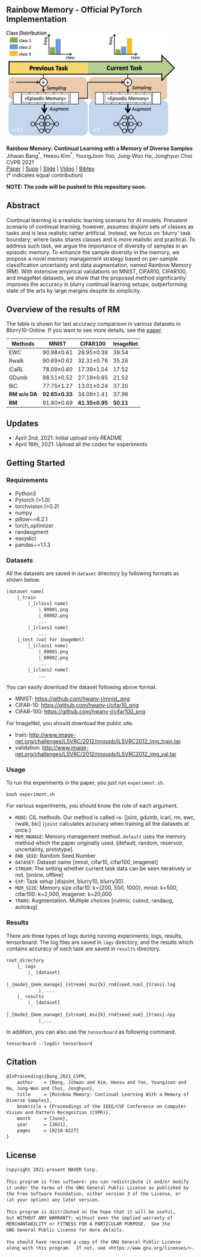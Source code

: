 ## Rainbow Memory - Official PyTorch Implementation

<img src="./overview.png" width="450">

**Rainbow Memory: Continual Learning with a Memory of Diverse Samples**<br>
Jihwan Bang<sup>\*</sup>, Heesu Kim<sup>\*</sup>, YoungJoon Yoo, Jung-Woo Ha, Jonghyun Choi<br>
CVPR 2021<br>
[Paper](https://arxiv.org/pdf/2103.17230.pdf) | [Supp](https://openaccess.thecvf.com/content/CVPR2021/supplemental/Bang_Rainbow_Memory_Continual_CVPR_2021_supplemental.pdf) | 
[Slide](https://www.slideshare.net/JihwanBang/cvpr2021-rainbow-memory-continual-learning-with-a-memory-of-diverse-samples) | [Video](https://www.youtube.com/watch?v=65vxyCKQip4&ab_channel=JihwanBang) | [Bibtex](#Citation)<br>
(\* indicates equal contribution)

**NOTE: The code will be pushed to this repository soon.**

## Abstract
Continual learning is a realistic learning scenario for AI models. 
Prevalent scenario of continual learning, however, assumes disjoint sets of classes as tasks and is less realistic rather artificial. 
Instead, we focus on 'blurry' task boundary; where tasks shares classes and is more realistic and practical. 
To address such task, we argue the importance of diversity of samples in an episodic memory. 
To enhance the sample diversity in the memory, we propose a novel memory management strategy based on per-sample classification uncertainty and data augmentation, named Rainbow Memory (RM). 
With extensive empirical validations on MNIST, CIFAR10, CIFAR100, and ImageNet datasets, 
we show that the proposed method significantly improves the accuracy in blurry continual learning setups, outperforming state of the arts by large margins despite its simplicity.

## Overview of the results of RM
The table is shown for last accuracy comparison in various datasets in Blurry10-Online.
If you want to see more details, see the [paper](https://arxiv.org/pdf/2103.17230.pdf).

| Methods   | MNIST      | CIFAR100   | ImageNet |
|-----------|------------|------------|----------|
| EWC       | 90.98±0.61 | 26.95±0.36 | 39.54    |
| Rwalk     | 90.69±0.62 | 32.31±0.78 | 35.26    |
| iCaRL     | 78.09±0.60 | 17.39±1.04 | 17.52    |
| GDumb     | 88.51±0.52 | 27.19±0.65 | 21.52    |
| BiC       | 77.75±1.27 | 13.01±0.24 | 37.20    |
| **RM w/o DA** | **92.65±0.33** | 34.09±1.41 | 37.96    |
| **RM**        | 91.80±0.69 | **41.35±0.95** | **50.11**    |

## Updates
- April 2nd, 2021: Initial upload only README
- April 16th, 2021: Upload all the codes for experiments 

## Getting Started
### Requirements 

- Python3
- Pytorch (>1.0)
- torchvision (>0.2)
- numpy
- pillow~=6.2.1
- torch_optimizer
- randaugment
- easydict
- pandas~=1.1.3

### Datasets
All the datasets are saved in `dataset` directory by following formats as shown below.

```angular2html
[dataset name] 
    |_train
        |_[class1 name]
            |_00001.png
            |_00002.png 
            ...
        |_[class2 name]
            ... 
    |_test (val for ImageNet)
        |_[class1 name]
            |_00001.png
            |_00002.png
            ...
        |_[class2 name]
            ...
```
You can easily download the dataset following above format.

- MNIST: https://github.com/hwany-j/mnist_png
- CIFAR-10: https://github.com/hwany-j/cifar10_png
- CIFAR-100: https://github.com/hwany-j/cifar100_png

For ImageNet, you should download the public site.

- train: http://www.image-net.org/challenges/LSVRC/2012/nnoupb/ILSVRC2012_img_train.tar
- validation: http://www.image-net.org/challenges/LSVRC/2012/nnoupb/ILSVRC2012_img_val.tar

### Usage 
To run the experiments in the paper, you just run `experiment.sh`.
```angular2html
bash experiment.sh 
```
For various experiments, you should know the role of each argument. 

- `MODE`: CIL methods. Our method is called `rm`. [joint, gdumb, icarl, rm, ewc, rwalk, bic]
  (`joint` calculates accuracy when training all the datasets at once.)
- `MEM_MANAGE`: Memory management method. `default` uses the memory method which the paper originally used.
  [default, random, reservoir, uncertainty, prototype].
- `RND_SEED`: Random Seed Number 
- `DATASET`: Dataset name [mnist, cifar10, cifar100, imagenet]
- `STREAM`: The setting whether current task data can be seen iteratively or not. [online, offline] 
- `EXP`: Task setup [disjoint, blurry10, blurry30]
- `MEM_SIZE`: Memory size cifar10: k={200, 500, 1000}, mnist: k=500, cifar100: k=2,000, imagenet: k=20,000
- `TRANS`: Augmentation. Multiple choices [cutmix, cutout, randaug, autoaug]

### Results
There are three types of logs during running experiments; logs, results, tensorboard. 
The log files are saved in `logs` directory, and the results which contains accuracy of each task 
are saved in `results` directory. 
```angular2html
root_directory
    |_ logs 
        |_ [dataset]
            |_{mode}_{mem_manage}_{stream}_msz{k}_rnd{seed_num}_{trans}.log
            |_ ...
    |_ results
        |_ [dataset]
            |_{mode}_{mem_manage}_{stream}_msz{k}_rnd{seed_num}_{trans}.npy
            |_...
```

In addition, you can also use the `tensorboard` as following command.
```angular2html
tensorboard --logdir tensorboard
```

## Citation 
```angular2
@InProceedings{Bang_2021_CVPR,
    author    = {Bang, Jihwan and Kim, Heesu and Yoo, YoungJoon and Ha, Jung-Woo and Choi, Jonghyun},
    title     = {Rainbow Memory: Continual Learning With a Memory of Diverse Samples},
    booktitle = {Proceedings of the IEEE/CVF Conference on Computer Vision and Pattern Recognition (CVPR)},
    month     = {June},
    year      = {2021},
    pages     = {8218-8227}
}
```

## License

```
Copyright 2021-present NAVER Corp.

This program is free software: you can redistribute it and/or modify
it under the terms of the GNU General Public License as published by
the Free Software Foundation, either version 3 of the License, or
(at your option) any later version.

This program is distributed in the hope that it will be useful,
but WITHOUT ANY WARRANTY; without even the implied warranty of
MERCHANTABILITY or FITNESS FOR A PARTICULAR PURPOSE.  See the
GNU General Public License for more details.

You should have received a copy of the GNU General Public License
along with this program.  If not, see <https://www.gnu.org/licenses/>.
```
